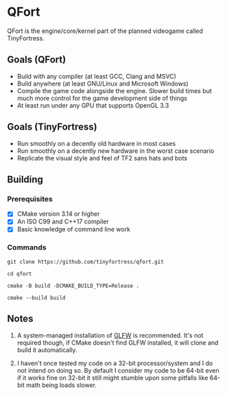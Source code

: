# QFort
QFort is the engine/core/kernel part of the planned videogame called TinyFortress.  

## Goals (QFort)
* Build with any compiler (at least GCC, Clang and MSVC)
* Build anywhere (at least GNU/Linux and Microsoft Windows)
* Compile the game code alongside the engine. Slower build times but much more control for the game development side of things
* At least run under any GPU that supports OpenGL 3.3

## Goals (TinyFortress)
* Run smoothly on a decently old hardware in most cases
* Run smoothly on a decently new hardware in the worst case scenario
* Replicate the visual style and feel of TF2 sans hats and bots

## Building
### Prerequisites
- [x] CMake version 3.14 or higher
- [x] An ISO C99 and C++17 compiler
- [x] Basic knowledge of command line work

### Commands
```
git clone https://github.com/tinyfortress/qfort.git
```  
```
cd qfort
```  
```
cmake -B build -DCMAKE_BUILD_TYPE=Release .
```  
```
cmake --build build
```

## Notes
1. A system-managed installation of [GLFW]() is recommended. It's not required though, if CMake doesn't find GLFW installed, it will clone and build it automatically.  

2. I haven't once tested my code on a 32-bit processor/system and I do not intend on doing so. By default I consider my code to be 64-bit even if it works fine on 32-bit it still might stumble upon some pitfalls like 64-bit math being loads slower.  
